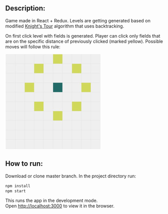 ## Description:
Game made in React + Redux.
Levels are getting generated based on modified [Knight's Tour](https://en.wikipedia.org/wiki/Knight%27s_tour) algorithm that uses backtracking.

On first click level with fields is generated.
Player can click only fields that are on the specific distance of previously clicked (marked yellow).
Possible moves will follow this rule:

![Screenshot](movements.png)

## How to run:

Download or clone master branch. In the project directory run:

```
npm install
npm start
```

This runs the app in the development mode.<br>
Open [http://localhost:3000](http://localhost:3000) to view it in the browser.
